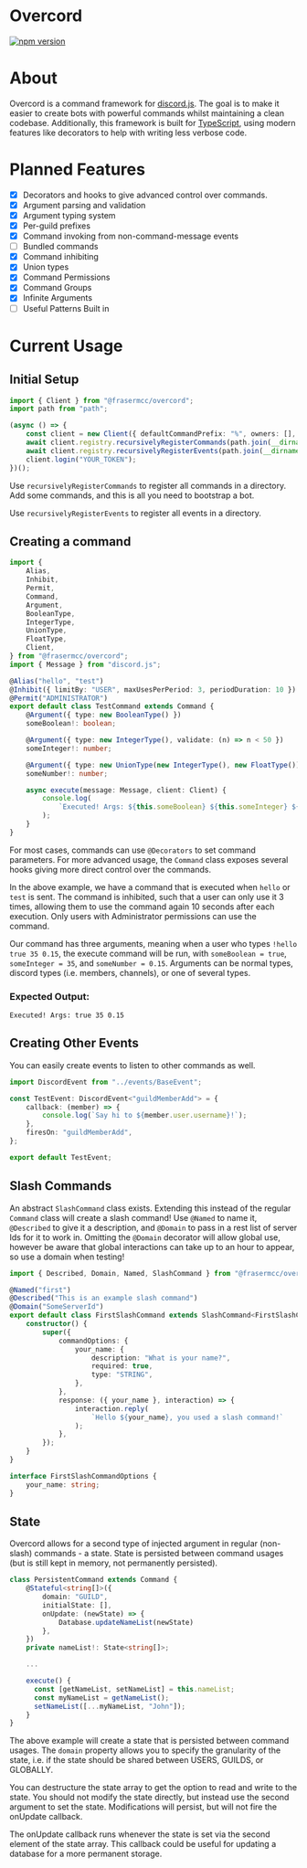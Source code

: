 # Overcord

[![npm version](https://badge.fury.io/js/%40frasermcc%2Fovercord.svg)](https://badge.fury.io/js/%40frasermcc%2Fovercord)
# About
Overcord is a command framework for [discord.js](https://discord.js.org/#/). The
goal is to make it easier to create bots with powerful commands whilst
maintaining a clean codebase. Additionally, this framework is built for
[TypeScript](https://www.typescriptlang.org/), using modern features like
decorators to help with writing less verbose code.

# Planned Features
- [x] Decorators and hooks to give advanced control over commands.
- [x] Argument parsing and validation
- [x] Argument typing system
- [x] Per-guild prefixes
- [x] Command invoking from non-command-message events
- [ ] Bundled commands
- [x] Command inhibiting
- [x] Union types
- [x] Command Permissions
- [x] Command Groups
- [x] Infinite Arguments
- [ ] Useful Patterns Built in

# Current Usage

## Initial Setup
```ts
import { Client } from "@frasermcc/overcord";
import path from "path";

(async () => {
    const client = new Client({ defaultCommandPrefix: "%", owners: [], disableMentions: "everyone" });
    await client.registry.recursivelyRegisterCommands(path.join(__dirname, "/commands"));
    await client.registry.recursivelyRegisterEvents(path.join(__dirname, "/events"));
    client.login("YOUR_TOKEN");
})();
```

Use `recursivelyRegisterCommands` to register all commands in a directory. Add
some commands, and this is all you need to bootstrap a bot.

Use `recursivelyRegisterEvents` to register all events in a directory.

## Creating a command

```ts
import {
    Alias,
    Inhibit,
    Permit,
    Command,
    Argument,
    BooleanType,
    IntegerType,
    UnionType,
    FloatType,
    Client,
} from "@frasermcc/overcord";
import { Message } from "discord.js";

@Alias("hello", "test")
@Inhibit({ limitBy: "USER", maxUsesPerPeriod: 3, periodDuration: 10 })
@Permit("ADMINISTRATOR")
export default class TestCommand extends Command {
    @Argument({ type: new BooleanType() })
    someBoolean!: boolean;

    @Argument({ type: new IntegerType(), validate: (n) => n < 50 })
    someInteger!: number;

    @Argument({ type: new UnionType(new IntegerType(), new FloatType()) })
    someNumber!: number;

    async execute(message: Message, client: Client) {
        console.log(
            `Executed! Args: ${this.someBoolean} ${this.someInteger} ${this.someNumber} `
        );
    }
}
```
For most cases, commands can use `@Decorators` to set command parameters. For
more advanced usage, the `Command` class exposes several hooks giving more
direct control over the commands.

In the above example, we have a command that is executed when `hello` or `test` is sent. The command is inhibited, such that a user can only use it 3 times, allowing them to use the command again 10 seconds after each execution. Only users with Administrator permissions can use the command.

Our command has three arguments, meaning when a user who types `!hello true 35 0.15`, the execute command will be run, with `someBoolean = true`, `someInteger = 35`, and `someNumber = 0.15`. Arguments can be normal types, discord types (i.e. members, channels), or one of several types.

### Expected Output:
```
Executed! Args: true 35 0.15
```

## Creating Other Events
You can easily create events to listen to other commands as well.

```ts
import DiscordEvent from "../events/BaseEvent";

const TestEvent: DiscordEvent<"guildMemberAdd"> = {
    callback: (member) => {
        console.log(`Say hi to ${member.user.username}!`);
    },
    firesOn: "guildMemberAdd",
};

export default TestEvent;
```

## Slash Commands
An abstract `SlashCommand` class exists. Extending this instead of the regular
`Command` class will create a slash command! Use `@Named` to name it,
`@Described` to give it a description, and `@Domain` to pass in a rest list of
server Ids for it to work in. Omitting the `@Domain` decorator will allow global
use, however be aware that global interactions can take up to an hour to appear,
so use a domain when testing!

```ts
import { Described, Domain, Named, SlashCommand } from "@frasermcc/overcord";

@Named("first")
@Described("This is an example slash command")
@Domain("SomeServerId")
export default class FirstSlashCommand extends SlashCommand<FirstSlashCommandOptions> {
    constructor() {
        super({
            commandOptions: {
                your_name: {
                    description: "What is your name?",
                    required: true,
                    type: "STRING",
                },
            },
            response: ({ your_name }, interaction) => {
                interaction.reply(
                    `Hello ${your_name}, you used a slash command!`
                );
            },
        });
    }
}

interface FirstSlashCommandOptions {
    your_name: string;
}

```

## State
Overcord allows for a second type of injected argument in regular (non-slash)
commands - a state. State is persisted between command usages (but is still kept
in memory, not permanently persisted).

```ts
class PersistentCommand extends Command {
    @Stateful<string[]>({
        domain: "GUILD",
        initialState: [],
        onUpdate: (newState) => {
            Database.updateNameList(newState)
        },
    })
    private nameList!: State<string[]>;

    ...

    execute() {
      const [getNameList, setNameList] = this.nameList;
      const myNameList = getNameList();
      setNameList([...myNameList, "John"]);
    }
}

```

The above example will create a state that is persisted between command usages.
The `domain` property allows you to specify the granularity of the state, i.e.
if the state should be shared between USERS, GUILDS, or GLOBALLY.

You can destructure the state array to get the option to read and write to the
state. You should not modify the state directly, but instead use the second
argument to set the state. Modifications will persist, but will not fire the
onUpdate callback.

The onUpdate callback runs whenever the state is set via the second element of
the state array. This callback could be useful for updating a database for a
more permanent storage.
